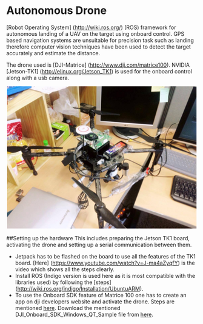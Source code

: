 # Autonomous Drone
[Robot Operating System] (http://wiki.ros.org/) (ROS) framework for autonomous landing of a UAV on the target using onboard control. GPS based navigation systems are unsuitable for precision task such as landing therefore computer vision techniques have been used to detect the target accurately and estimate the distance. 

The drone used is [DJI-Matrice] (http://www.dji.com/matrice100). NVIDIA [Jetson-TK1] (http://elinux.org/Jetson_TK1) is used for the onboard control along with a usb camera. 
<p align="center">
  <img src="images/drone.jpg" width="500"/>
</p>

##Setting up the hardware
This includes preparing the Jetson TK1 board, activating the drone and setting up a serial communication between them. 
* Jetpack has to be flashed on the board to use all the features of the TK1 board. [Here] (https://www.youtube.com/watch?v=J-ma4aZyqfY) is the video which shows all the steps clearly. 
* Install ROS (Indigo version is used here as it is most compatible with the libraries used) by following the [steps] (http://wiki.ros.org/indigo/Installation/UbuntuARM).
* To use the Onboard SDK feature of Matrice 100 one has to create an app on dji developers website and activate the drone. Steps are mentioned [here](http://forum.dev.dji.com/thread-31786-1-1.html). Download the mentioned DJI_Onboard_SDK_Windows_QT_Sample file from [here](https://github.com/dji-sdk/Onboard-SDK).

